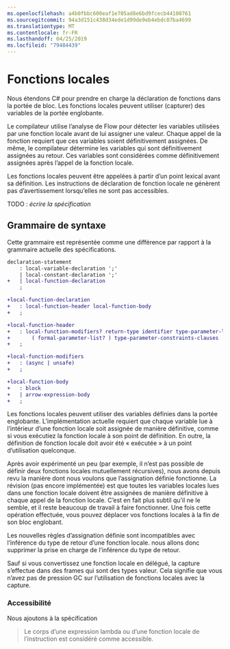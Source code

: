 ```yaml
---
ms.openlocfilehash: a4b0fbbc600eaf1e705ad8e6bd9fcecb44100761
ms.sourcegitcommit: 94a3d151c438d34ede1d99de9eb4ebdc07ba4699
ms.translationtype: MT
ms.contentlocale: fr-FR
ms.lasthandoff: 04/25/2019
ms.locfileid: "79484439"
---
```

# <a name="local-functions"></a>Fonctions locales

Nous étendons C# pour prendre en charge la déclaration de fonctions dans la portée de bloc. Les fonctions locales peuvent utiliser (capturer) des variables de la portée englobante.

Le compilateur utilise l’analyse de Flow pour détecter les variables utilisées par une fonction locale avant de lui assigner une valeur. Chaque appel de la fonction requiert que ces variables soient définitivement assignées. De même, le compilateur détermine les variables qui sont définitivement assignées au retour. Ces variables sont considérées comme définitivement assignées après l’appel de la fonction locale.

Les fonctions locales peuvent être appelées à partir d’un point lexical avant sa définition. Les instructions de déclaration de fonction locale ne génèrent pas d’avertissement lorsqu’elles ne sont pas accessibles.

TODO : _écrire la spécification_

## <a name="syntax-grammar"></a>Grammaire de syntaxe

Cette grammaire est représentée comme une différence par rapport à la grammaire actuelle des spécifications.

```diff
declaration-statement
    : local-variable-declaration ';'
    | local-constant-declaration ';'
+   | local-function-declaration
    ;

+local-function-declaration
+   : local-function-header local-function-body
+   ;

+local-function-header
+   : local-function-modifiers? return-type identifier type-parameter-list?
+       ( formal-parameter-list? ) type-parameter-constraints-clauses
+   ;

+local-function-modifiers
+   : (async | unsafe)
+   ;

+local-function-body
+   : block
+   | arrow-expression-body
+   ;
```

Les fonctions locales peuvent utiliser des variables définies dans la portée englobante. L’implémentation actuelle requiert que chaque variable lue à l’intérieur d’une fonction locale soit assignée de manière définitive, comme si vous exécutiez la fonction locale à son point de définition. En outre, la définition de fonction locale doit avoir été « exécutée » à un point d’utilisation quelconque.

Après avoir expérimenté un peu (par exemple, il n’est pas possible de définir deux fonctions locales mutuellement récursives), nous avons depuis revu la manière dont nous voulons que l’assignation définie fonctionne. La révision (pas encore implémentée) est que toutes les variables locales lues dans une fonction locale doivent être assignées de manière définitive à chaque appel de la fonction locale. C’est en fait plus subtil qu’il ne le semble, et il reste beaucoup de travail à faire fonctionner. Une fois cette opération effectuée, vous pouvez déplacer vos fonctions locales à la fin de son bloc englobant.

Les nouvelles règles d’assignation définie sont incompatibles avec l’inférence du type de retour d’une fonction locale. nous allons donc supprimer la prise en charge de l’inférence du type de retour.

Sauf si vous convertissez une fonction locale en délégué, la capture s’effectue dans des frames qui sont des types valeur. Cela signifie que vous n’avez pas de pression GC sur l’utilisation de fonctions locales avec la capture.

### <a name="reachability"></a>Accessibilité

Nous ajoutons à la spécification

> Le corps d’une expression lambda ou d’une fonction locale de l’instruction est considéré comme accessible.
